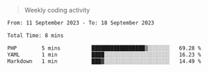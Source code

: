 > Weekly coding activity
<!--START_SECTION:waka-->

```txt
From: 11 September 2023 - To: 18 September 2023

Total Time: 8 mins

PHP        5 mins          █████████████████▒░░░░░░░   69.28 %
YAML       1 min           ████░░░░░░░░░░░░░░░░░░░░░   16.23 %
Markdown   1 min           ███▓░░░░░░░░░░░░░░░░░░░░░   14.49 %
```

<!--END_SECTION:waka-->
